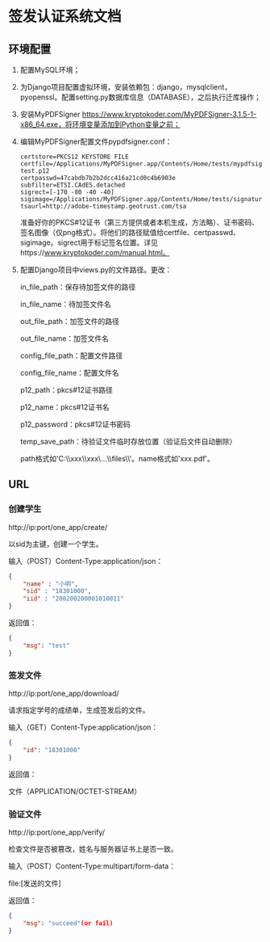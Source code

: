 # 签发认证系统文档

## 环境配置

1. 配置MySQL环境；

2. 为Django项目配置虚拟环境，安装依赖包：django，mysqlclient，pyopenssl。配置setting.py数据库信息（DATABASE），之后执行迁库操作；

3. 安装MyPDFSigner https://www.kryptokoder.com/MyPDFSigner-3.1.5-1-x86_64.exe，将环境变量添加到Python变量之前；

4. 编辑MyPDFSigner配置文件pypdfsigner.conf：

   ```
   certstore=PKCS12 KEYSTORE FILE
   certfile=/Applications/MyPDFSigner.app/Contents/Home/tests/mypdfsigner-test.p12
   certpasswd=47cabdb7b2b2dcc416a21cd0c4b6903e
   subfilter=ETSI.CAdES.detached
   sigrect=[-170 -80 -40 -40]
   sigimage=/Applications/MyPDFSigner.app/Contents/Home/tests/signature.png
   tsaurl=http://adobe-timestamp.geotrust.com/tsa
   ```

   准备好你的PKCS#12证书（第三方提供或者本机生成，方法略）、证书密码、签名图像（仅png格式）。将他们的路径赋值给certfile、certpasswd、sigimage。sigrect用于标记签名位置。详见https://www.kryptokoder.com/manual.html。
   
5. 配置Django项目中views.py的文件路径。更改：
   
   in_file_path：保存待加签文件的路径
   
   in_file_name：待加签文件名
   
   out_file_path：加签文件的路径
   
   out_file_name：加签文件名
   
   config_file_path：配置文件路径
   
   config_file_name：配置文件名
   
   p12_path：pkcs#12证书路径
   
   p12_name：pkcs#12证书名
   
   p12_password：pkcs#12证书密码
   
   temp_save_path：待验证文件临时存放位置（验证后文件自动删除）
   
   path格式如'C:\\\xxx\\\xxx\\\...\\\files\\\\'。name格式如'xxx.pdf'。

## URL

### 创建学生

http://ip:port/one_app/create/

以sid为主键，创建一个学生。

输入（POST）Content-Type:application/json：

```json
{
	"name" : "小明",
	"sid" : "18301000",
	"iid" : "200200200001010011"
}
```

返回值：

```json
{
    "msg": "test"
}
```

### 签发文件

http://ip:port/one_app/download/

请求指定学号的成绩单，生成签发后的文件。

输入（GET）Content-Type:application/json：

```json
{
    "id": "18301000"
}
```

返回值：

文件（APPLICATION/OCTET-STREAM）

### 验证文件

http://ip:port/one_app/verify/

检查文件是否被篡改，姓名与服务器证书上是否一致。

输入（POST）Content-Type:multipart/form-data：

file:[发送的文件]

返回值：

```json
{
    "msg": "succeed"(or fail)
}
```

